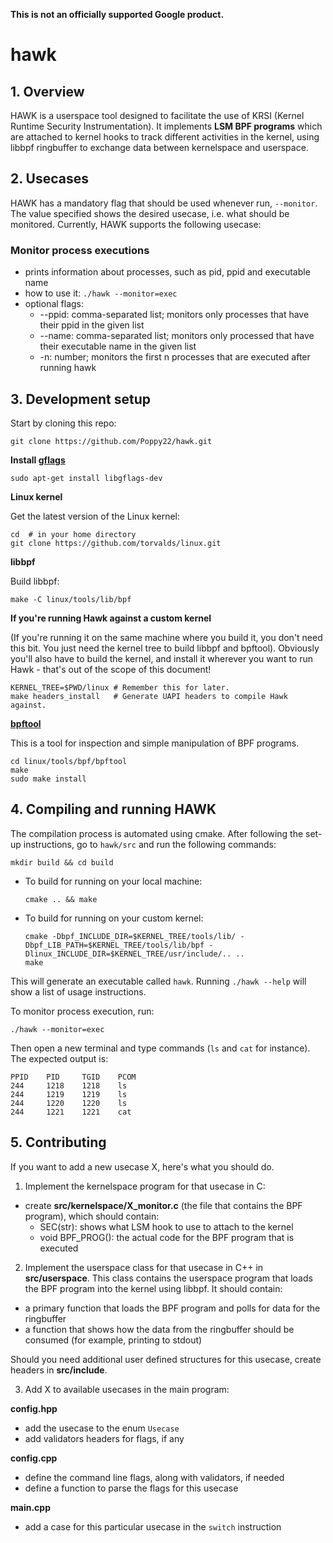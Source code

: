 **This is not an officially supported Google product.**

# hawk

## 1. Overview

HAWK is a userspace tool designed to facilitate the use of KRSI (Kernel Runtime Security Instrumentation). It implements **LSM BPF programs** which are attached to kernel hooks to track different activities in the kernel, using libbpf ringbuffer to exchange data between kernelspace and userspace.


## 2. Usecases

HAWK has a mandatory flag that should be used whenever run, `--monitor`. The value specified shows the desired usecase, i.e. what should be monitored. Currently, HAWK supports the following usecase:

### Monitor process executions
- prints information about processes, such as pid, ppid and executable name
- how to use it: ```./hawk --monitor=exec```
- optional flags:
	- --ppid: comma-separated list; monitors only processes that have their ppid in the given list
	- --name: comma-separated list; monitors only processed that have their executable name in the given list
	- -n: number; monitors the first n processes that are executed after running hawk

## 3. Development setup

Start by cloning this repo:
```
git clone https://github.com/Poppy22/hawk.git
```

**Install [gflags](https://github.com/gflags/gflags)**
```
sudo apt-get install libgflags-dev
```

**Linux kernel**

Get the latest version of the Linux kernel:
```
cd  # in your home directory
git clone https://github.com/torvalds/linux.git
```

**libbpf**

Build libbpf:
```
make -C linux/tools/lib/bpf
```

**If you're running Hawk against a custom kernel**

(If you're running it on the same machine where you build it, you don't need
this bit. You just need the kernel tree to build libbpf and bpftool). Obviously
you'll also have to build the kernel, and install it wherever you want to run
Hawk - that's out of the scope of this document!

```
KERNEL_TREE=$PWD/linux # Remember this for later.
make headers_install   # Generate UAPI headers to compile Hawk against.
```

**[bpftool](https://www.mankier.com/8/bpftool)**

This is a tool for inspection and simple manipulation of BPF programs.
```
cd linux/tools/bpf/bpftool
make
sudo make install
```

## 4. Compiling and running HAWK

The compilation process is automated using cmake. After following the set-up instructions, go to `hawk/src` and run the following commands:

```
mkdir build && cd build
```

- To build for running on your local machine:

  ```
  cmake .. && make
  ```

- To build for running on your custom kernel:

  ```
  cmake -Dbpf_INCLUDE_DIR=$KERNEL_TREE/tools/lib/ -Dbpf_LIB_PATH=$KERNEL_TREE/tools/lib/bpf -Dlinux_INCLUDE_DIR=$KERNEL_TREE/usr/include/.. ..
  make
  ```

This will generate an executable called `hawk`. Running ```./hawk --help``` will show a list of usage instructions.

To monitor process execution, run:
```
./hawk --monitor=exec
```
Then open a new terminal and type commands (`ls` and `cat` for instance). The expected output is:
```
PPID    PID     TGID    PCOM
244     1218    1218    ls
244     1219    1219    ls
244     1220    1220    ls
244     1221    1221    cat
```

## 5. Contributing

If you want to add a new usecase X, here's what you should do.

1. Implement the kernelspace program for that usecase in C:

- create **src/kernelspace/X_monitor.c** (the file that contains the BPF program), which should contain:
	- SEC(str): shows what LSM hook to use to attach to the kernel
	- void BPF_PROG(): the actual code for the BPF program that is executed

2. Implement the userspace class for that usecase in C++ in **src/userspace**. This class contains the userspace program that loads the BPF program into the kernel using libbpf. It should contain:
- a primary function that loads the BPF program and polls for data for the ringbuffer
- a function that shows how the data from the ringbuffer should be consumed (for example, printing to stdout)

Should you need additional user defined structures for this usecase, create headers in **src/include**.

3. Add X to available usecases in the main program:

**config.hpp**
- add the usecase to the enum `Usecase`
- add validators headers for flags, if any

**config.cpp**
- define the command line flags, along with validators, if needed
- define a function to parse the flags for this usecase

**main.cpp**
- add a case for this particular usecase in the `switch` instruction
